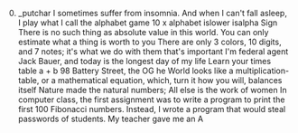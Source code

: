 0. _putchar
I sometimes suffer from insomnia. And when I can't fall asleep, I play what I call the alphabet game
10 x alphabet
islower
isalpha
Sign
There is no such thing as absolute value in this world. You can only estimate what a thing is worth to you
There are only 3 colors, 10 digits, and 7 notes; it's what we do with them that's important
I'm federal agent Jack Bauer, and today is the longest day of my life
Learn your times table
a + b
98 Battery Street, the OG
he World looks like a multiplication-table, or a mathematical equation, which, turn it how you will, balances itself
Nature made the natural numbers; All else is the work of women
In computer class, the first assignment was to write a program to print the first 100 Fibonacci numbers. Instead, I wrote a program that would steal passwords of students. My teacher gave me an A
